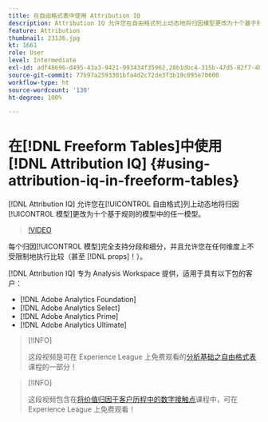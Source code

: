 ```yaml
---
title: 在自由格式表中使用 Attribution IQ
description: Attribution IQ 允许您在自由格式列上动态地将归因模型更改为十个基于规则的模型中的任一模型。
feature: Attribution
thumbnail: 23136.jpg
kt: 1661
role: User
level: Intermediate
exl-id: adf48696-d495-43a3-9421-993434f35962,28b1dbc4-315b-47d5-82f7-4b394ed31ad8
source-git-commit: 77b97a2593301bfa4d2c72de3f3b19c095e70600
workflow-type: ht
source-wordcount: '130'
ht-degree: 100%

---
```


# 在[!DNL Freeform Tables]中使用 [!DNL Attribution IQ] {#using-attribution-iq-in-freeform-tables}

[!DNL Attribution IQ] 允许您在[!UICONTROL 自由格式]列上动态地将归因[!UICONTROL 模型]更改为十个基于规则的模型中的任一模型。

>[!VIDEO](https://video.tv.adobe.com/v/23136/?quality=12)

每个归因[!UICONTROL 模型]完全支持分段和细分，并且允许您在任何维度上不受限制地执行比较（甚至 [!DNL props]！）。

[!DNL Attribution IQ] 专为 Analysis Workspace 提供，适用于具有以下包的客户：

* [!DNL Adobe Analytics Foundation]
* [!DNL Adobe Analytics Select]
* [!DNL Adobe Analytics Prime]
* [!DNL Adobe Analytics Ultimate]

>[!INFO]
>
> 这段视频是可在 Experience League 上免费观看的[分析基础之自由格式表](https://experienceleague.adobe.com/?recommended=Analytics-U-1-2020.3)课程的一部分！

>[!INFO]
>
> 这段视频包含在[将价值归因于客户历程中的数字接触点](https://experienceleague.adobe.com/?recommended=Analytics-U-1-2020.2)课程中，可在 Experience League 上免费观看！
